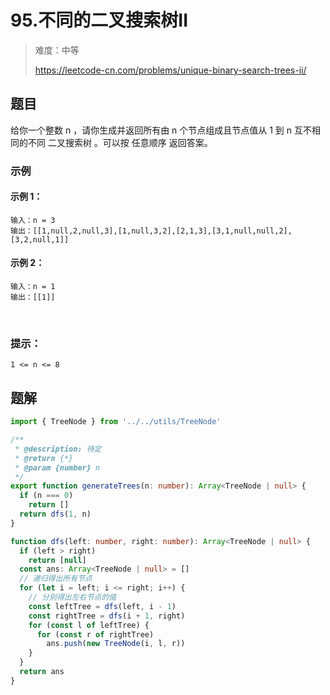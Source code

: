 # 95.不同的二叉搜索树II

> 难度：中等
>
> https://leetcode-cn.com/problems/unique-binary-search-trees-ii/

## 题目

给你一个整数 n ，请你生成并返回所有由 n 个节点组成且节点值从 1 到 n 互不相同的不同 二叉搜索树 。可以按 任意顺序 返回答案。

### 示例

#### 示例 1：

```
输入：n = 3
输出：[[1,null,2,null,3],[1,null,3,2],[2,1,3],[3,1,null,null,2],[3,2,null,1]]
```

#### 示例 2：

```
输入：n = 1
输出：[[1]]
```
 
### 提示：

```
1 <= n <= 8
```

## 题解

```typescript
import { TreeNode } from '../../utils/TreeNode'

/**
 * @description: 待定
 * @return {*}
 * @param {number} n
 */
export function generateTrees(n: number): Array<TreeNode | null> {
  if (n === 0)
    return []
  return dfs(1, n)
}

function dfs(left: number, right: number): Array<TreeNode | null> {
  if (left > right)
    return [null]
  const ans: Array<TreeNode | null> = []
  // 递归得出所有节点
  for (let i = left; i <= right; i++) {
    // 分别得出左右节点的值
    const leftTree = dfs(left, i - 1)
    const rightTree = dfs(i + 1, right)
    for (const l of leftTree) {
      for (const r of rightTree)
        ans.push(new TreeNode(i, l, r))
    }
  }
  return ans
}
```
